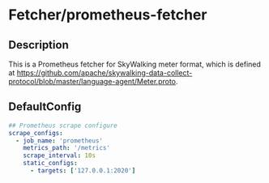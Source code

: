 # Fetcher/prometheus-fetcher
## Description
This is a Prometheus fetcher for SkyWalking meter format, which is defined at https://github.com/apache/skywalking-data-collect-protocol/blob/master/language-agent/Meter.proto.
## DefaultConfig
```yaml
## Prometheus scrape configure
scrape_configs:
  - job_name: 'prometheus'
    metrics_path: '/metrics'
    scrape_interval: 10s
    static_configs:
      - targets: ['127.0.0.1:2020']
```
